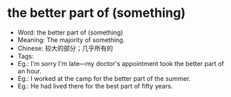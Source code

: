 # the better part of (something)

- Word: the better part of (something)
- Meaning: The majority of something.
- Chinese: 较大的部分；几乎所有的
- Tags: 
- Eg.: I'm sorry I'm late—my doctor's appointment took the better part of an hour.
- Eg.: I worked at the camp for the better part of the summer.
- Eg.: He had lived there for the best part of fifty years.
